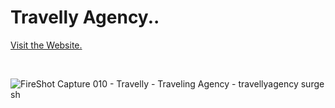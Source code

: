 # Travelly Agency..

<a onclick="window.open(this.href,'_blank');return false;" href="https://travellyagency.surge.sh">Visit the Website.</a>

<br>

![FireShot Capture 010 - Travelly - Traveling Agency - travellyagency surge sh](https://user-images.githubusercontent.com/39883704/90576816-3855b200-e18d-11ea-8ca0-46d349ee85f4.jpg)
